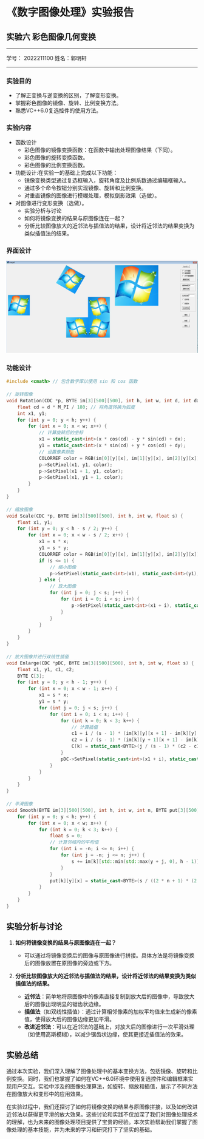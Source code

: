 # 《数字图像处理》实验报告

## 实验六 彩色图像几何变换

---
学号： 2022211100        姓名：郭明轩

---

### 实验目的

- 了解正变换与逆变换的区别，了解变形变换。
- 掌握彩色图像的镜像、旋转、比例变换方法。
- 熟悉VC++6.0复选控件的使用方法。

### 实验内容

- 函数设计
    - 彩色图像的镜像变换函数：在函数中输出处理图像结果（下同）。
    - 彩色图像的旋转变换函数。
    - 彩色图像的比例变换函数。
- 功能设计:在实验一的基础上完成以下功能：
    - 镜像变换类型通过复选框输入，旋转角度及比例系数通过编辑框输入。
    - 通过多个命令按钮分别实现镜像、旋转和比例变换。
    - 对垂直镜像的图像进行模糊处理，模拟倒影效果（选做）。
- 对图像进行变形变换（选做）。
    - 实验分析与讨论
    - 如何将镜像变换的结果与原图像连在一起？
    - 分析比较图像放大的近邻法与插值法的结果，设计将近邻法的结果变换为类似插值法的结果。

### 界面设计

![alt text](image.png)

### 功能设计

```cpp
#include <cmath> // 包含数学库以使用 sin 和 cos 函数

// 旋转图像
void Rotation(CDC *p, BYTE im[3][500][500], int h, int w, int d, int dx, int dy) {
    float cd = d * M_PI / 180; // 将角度转换为弧度
    int x1, y1;
    for (int y = 0; y < h; y++) {
        for (int x = 0; x < w; x++) {
            // 计算旋转后的坐标
            x1 = static_cast<int>(x * cos(cd) - y * sin(cd) + dx);
            y1 = static_cast<int>(x * sin(cd) + y * cos(cd) + dy);
            // 设置像素颜色
            COLORREF color = RGB(im[0][y][x], im[1][y][x], im[2][y][x]);
            p->SetPixel(x1, y1, color);
            p->SetPixel(x1 + 1, y1, color);
            p->SetPixel(x1, y1 + 1, color);
        }
    }
}

// 缩放图像
void Scale(CDC *p, BYTE im[3][500][500], int h, int w, float s) {
    float x1, y1;
    for (int y = 0; y < h - s / 2; y++) {
        for (int x = 0; x < w - s / 2; x++) {
            x1 = s * x;
            y1 = s * y;
            COLORREF color = RGB(im[0][y][x], im[1][y][x], im[2][y][x]);
            if (s <= 1) {
                // 缩小图像
                p->SetPixel(static_cast<int>(x1), static_cast<int>(y1), color);
            } else {
                // 放大图像
                for (int j = 0; j < s; j++) {
                    for (int i = 0; i < s; i++) {
                        p->SetPixel(static_cast<int>(x1 + i), static_cast<int>(y1 + j), color);
                    }
                }
            }
        }
    }
}

// 放大图像并进行双线性插值
void Enlarge(CDC *pDC, BYTE im[3][500][500], int h, int w, float s) {
    float x1, y1, c1, c2;
    BYTE C[3];
    for (int y = 0; y < h - 1; y++) {
        for (int x = 0; x < w - 1; x++) {
            x1 = s * x;
            y1 = s * y;
            for (int j = 0; j < s; j++) {
                for (int i = 0; i < s; i++) {
                    for (int k = 0; k < 3; k++) {
                        // 计算插值
                        c1 = i / (s - 1) * (im[k][y][x + 1] - im[k][y][x]) + im[k][y][x];
                        c2 = i / (s - 1) * (im[k][y + 1][x + 1] - im[k][y + 1][x]) + im[k][y + 1][x];
                        C[k] = static_cast<BYTE>(j / (s - 1) * (c2 - c1) + c1);
                    }
                    pDC->SetPixel(static_cast<int>(x1 + i), static_cast<int>(y1 + j), RGB(C[0], C[1], C[2]));
                }
            }
        }
    }
}

// 平滑图像
void Smooth(BYTE im[3][500][500], int h, int w, int n, BYTE put[3][500][500]) {
    for (int y = 0; y < h; y++) {
        for (int x = 0; x < w; x++) {
            for (int k = 0; k < 3; k++) {
                float s = 0;
                // 计算邻域内的平均值
                for (int i = -n; i <= n; i++) {
                    for (int j = -n; j <= n; j++) {
                        s += im[k][std::min(std::max(y + j, 0), h - 1)][std::min(std::max(x + i, 0), w - 1)];
                    }
                }
                put[k][y][x] = static_cast<BYTE>(s / ((2 * n + 1) * (2 * n + 1)));
            }
        }
    }
}

```



## 实验分析与讨论
1. **如何将镜像变换的结果与原图像连在一起？**
   - 可以通过将镜像变换后的图像与原图像进行拼接。具体方法是将镜像变换后的图像放置在原图像的旁边或下方。

2. **分析比较图像放大的近邻法与插值法的结果，设计将近邻法的结果变换为类似插值法的结果。**
   - **近邻法**：简单地将原图像中的像素直接复制到放大后的图像中，导致放大后的图像出现明显的锯齿状边缘。
   - **插值法**（如双线性插值）：通过计算相邻像素的加权平均值来生成新的像素值，使得放大后的图像边缘更加平滑。
   - **改进近邻法**：可以在近邻法的基础上，对放大后的图像进行一次平滑处理（如使用高斯模糊），以减少锯齿状边缘，使其更接近插值法的效果。

## 实验总结
通过本次实验，我们深入理解了图像处理中的基本变换方法，包括镜像、旋转和比例变换。同时，我们也掌握了如何在VC++6.0环境中使用复选控件和编辑框来实现用户交互。实验中涉及的图像处理算法，如旋转、缩放和插值，展示了不同方法在图像放大和变形中的应用效果。

在实验过程中，我们还探讨了如何将镜像变换的结果与原图像拼接，以及如何改进近邻法以获得更平滑的放大效果。这些讨论和实践不仅加深了我们对图像处理技术的理解，也为未来的图像处理项目提供了宝贵的经验。本次实验帮助我们掌握了图像处理的基本技能，并为未来的学习和研究打下了坚实的基础。